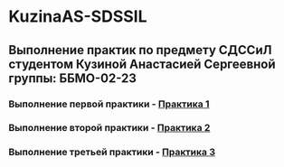 # KuzinaAS-SDSSIL
## Выполнение практик по предмету СДССиЛ студентом Кузиной Анастасией Сергеевной группы: ББМО-02-23
### Выполнение первой практики - [Практика 1](https://github.com/GingerPlatypus/KuzinaAS-SDSSiL/tree/eb54d26c42947ac73b2d9003c232ed58a07709f4/PR1)

### Выполнение второй практики - [Практика 2](https://github.com/GingerPlatypus/KuzinaAS-SDSSiL/tree/a142529d533cb7ea505d3791b8f7d0ade4366bd1/PR2)

### Выполнение третьей практики - [Практика 3](https://github.com/GingerPlatypus/KuzinaAS-SDSSiL/tree/698838255e1dc1e912693a67707405351d085659/PR3)

